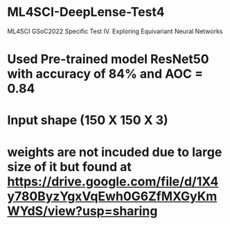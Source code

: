 # ML4SCI-DeepLense-Test4
ML4SCI GSoC2022 Specific Test IV. Exploring Equivariant Neural Networks

# Used Pre-trained model ResNet50 with accuracy of 84% and AOC = 0.84
# Input shape (150 X 150 X 3)
# weights are not incuded due to large size of it but found at https://drive.google.com/file/d/1X4y780ByzYgxVqEwh0G6ZfMXGyKmWYdS/view?usp=sharing
